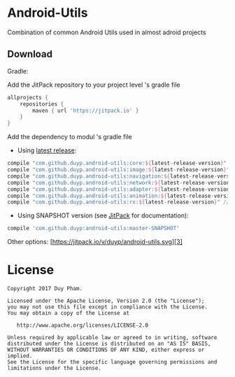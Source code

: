 Android-Utils
========

Combination of common Android Utils used in almost adroid projects

Download
--------

Gradle:

Add the JitPack repository to your project level 's gradle file

```groovy
allprojects {
    repositories {
        maven { url 'https://jitpack.io' }
    }
}
```
  
Add the dependency to modul 's gradle file

* Using [latest release][1]:
```groovy
compile "com.github.duyp.android-utils:core:${latest-release-version}" // core (basic | common utils)
compile "com.github.duyp.android-utils:image:${latest-release-version}" // Image utils (glide, bitmap...)
compile "com.github.duyp.android-utils:navigation:${latest-release-version}" // Navigation utils
compile "com.github.duyp.android-utils:network:${latest-release-version}" // Network utils (SSL / TLS and x509TrustManager)
compile "com.github.duyp.android-utils:adapter:${latest-release-version}" // RecyclerView Adapters
compile "com.github.duyp.android-utils:animation:${latest-release-version}" // Animation utils (YoYo...)
compile "com.github.duyp.android-utils:rx:${latest-release-version}" // Rx utils (custom functions, task helper...)
```

* Using SNAPSHOT version (see [JitPack][2] for documentation):
```groovy
compile 'com.github.duyp:android-utils:master-SNAPSHOT'
```

Other options: [https://jitpack.io/v/duyp/android-utils.svg][3]

License
=======

    Copyright 2017 Duy Pham.

    Licensed under the Apache License, Version 2.0 (the "License");
    you may not use this file except in compliance with the License.
    You may obtain a copy of the License at

       http://www.apache.org/licenses/LICENSE-2.0

    Unless required by applicable law or agreed to in writing, software
    distributed under the License is distributed on an "AS IS" BASIS,
    WITHOUT WARRANTIES OR CONDITIONS OF ANY KIND, either express or implied.
    See the License for the specific language governing permissions and
    limitations under the License.

[1]: https://github.com/duyp/android-utils/releases
[2]: https://jitpack.io/docs/#snapshots
[3]: https://jitpack.io/#duyp/android-utils

